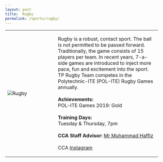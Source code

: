 ```yaml
---
layout: post
title:  Rugby
permalink: /sports/rugby/
---
```


<table>
    <tr>
        <td style="width:33%"><image src="{{site.baseurl}}/images/CCA_rugby.jpg" style="display:block;margin-left:auto;margin-right:auto;" alt="Rugby"></image></td>
        <td>
            <p>
                Rugby is a robust, contact sport. The ball is not permitted to be passed forward. Traditionally, the game consists of 15 players per team. In recent years, 7-a-side games are introduced to inject more pace, fun and excitement into the sport. TP Rugby Team competes in the Polytechnic-ITE (POL-ITE) Rugby Games annually.<br>
                <br>
                <b>Achievements:</b><br>
                POL-ITE Games 2019: Gold<br>
                <br>
                <b>Training Days:</b><br>
                Tuesday & Thursday, 7pm<br>
                <br>
                <b>CCA Staff Advisor:</b> <a href="mailto:mdhaffiz@tp.edu.sg">Mr Muhammad Haffiz</a><br>
                <br>
                CCA <a href="https://www.instagram.com/temasekpolyrugby">Instagram</a>
            </p>
        </td>
    </tr>
</table>